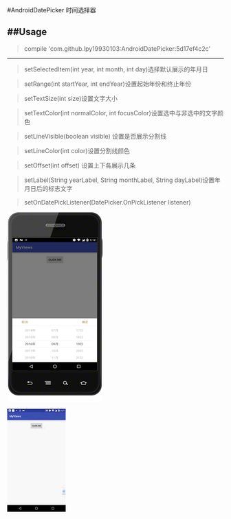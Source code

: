 #AndroidDatePicker  时间选择器

##Usage
---
  > compile 'com.github.lpy19930103:AndroidDatePicker:5d17ef4c2c'
***

> setSelectedItem(int year, int month, int day)选择默认展示的年月日

> setRange(int startYear, int endYear)设置起始年份和终止年份

> setTextSize(int size)设置文字大小

> setTextColor(int normalColor, int focusColor)设置选中与非选中的文字颜色

> setLineVisible(boolean visible) 设置是否展示分割线

> setLineColor(int color)设置分割线颜色

> setOffset(int offset) 设置上下各展示几条

> setLabel(String yearLabel, String monthLabel, String dayLabel)设置年月日后的标志文字

> setOnDatePickListener(DatePicker.OnPickListener listener)


 ![image](https://github.com/lpy19930103/AndroidDatePicker/blob/master/androidDatePicker1.png)
 
 ![image](https://github.com/lpy19930103/AndroidDatePicker/blob/master/datepicker.gif)
